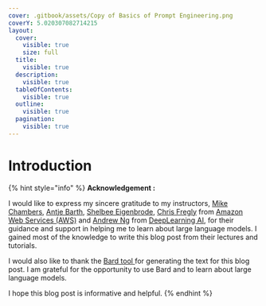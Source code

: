 ```yaml
---
cover: .gitbook/assets/Copy of Basics of Prompt Engineering.png
coverY: 5.020307082714215
layout:
  cover:
    visible: true
    size: full
  title:
    visible: true
  description:
    visible: true
  tableOfContents:
    visible: true
  outline:
    visible: true
  pagination:
    visible: true
---
```


# Introduction

{% hint style="info" %}
**Acknowledgement :**&#x20;

I would like to express my sincere gratitude to my instructors,  [Mike Chambers](https://www.linkedin.com/in/ACoAAAOBotwBjlI40oiyebPckX9cPG5K31TmJKc), [Antje Barth](https://www.linkedin.com/in/ACoAABl81U8BtWmVIZW5HeJ5XorSpuvUZjm\_Yyw), [Shelbee Eigenbrode](https://www.linkedin.com/in/ACoAAALlJFoBAOFBo-DGHYJ08UR9THOOaSOo-HE), [Chris Fregly](https://www.linkedin.com/in/ACoAAABTnPcBMVZJE2bhAShwKzrLwwUqN\_nIjFs) from [Amazon Web Services (AWS)](https://www.linkedin.com/company/amazon-web-services/) and [Andrew Ng](https://www.linkedin.com/in/andrewyng/) from [DeepLearning AI](https://www.deeplearning.ai/), for their guidance and support in helping me to learn about large language models. I gained most of the knowledge to write this blog post from their lectures and tutorials.

I would also like to thank the [Bard tool ](https://bard.google.com/)for generating the text for this blog post. I am grateful for the opportunity to use Bard and to learn about large language models.



I hope this blog post is informative and helpful.
{% endhint %}
